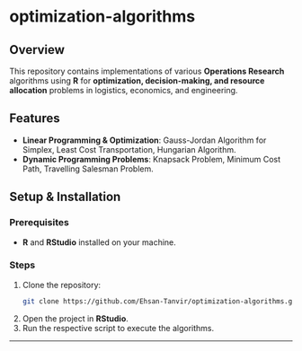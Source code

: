# optimization-algorithms

## Overview  
This repository contains implementations of various **Operations Research** algorithms using **R** for **optimization, decision-making, and resource allocation** problems in logistics, economics, and engineering.

## Features  
- **Linear Programming & Optimization**: Gauss-Jordan Algorithm for Simplex, Least Cost Transportation, Hungarian Algorithm.
- **Dynamic Programming Problems**: Knapsack Problem, Minimum Cost Path, Travelling Salesman Problem.

## Setup & Installation  
### Prerequisites  
- **R** and **RStudio** installed on your machine.

### Steps  
1. Clone the repository:
   ```sh
   git clone https://github.com/Ehsan-Tanvir/optimization-algorithms.git
   ```
2. Open the project in **RStudio**.
3. Run the respective script to execute the algorithms.

---

